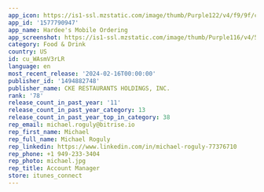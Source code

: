 ```yaml
---
app_icon: https://is1-ssl.mzstatic.com/image/thumb/Purple122/v4/f9/9f/c5/f99fc557-d8e0-e19b-71b8-3a281ea8d578/AppIcon-1x_U007emarketing-0-10-0-85-220.png/1024x1024bb.png
app_id: '1577790947'
app_name: Hardee's Mobile Ordering
app_screenshot: https://is1-ssl.mzstatic.com/image/thumb/Purple116/v4/57/2f/5f/572f5f88-de74-7c1b-e44f-ffb046de74c2/c4d50d51-0ece-4db8-8bc9-c0c90acd32f9_Hardees_-_Apple_-__1242_x_2688_-_1.jpg/1242x2688bb.png
category: Food & Drink
country: US
id: cu_WAsmV3rLR
language: en
most_recent_release: '2024-02-16T00:00:00'
publisher_id: '1494882748'
publisher_name: CKE RESTAURANTS HOLDINGS, INC.
rank: '78'
release_count_in_past_year: '11'
release_count_in_past_year_category: 13
release_count_in_past_year_top_in_category: 38
rep_email: michael.roguly@bitrise.io
rep_first_name: Michael
rep_full_name: Michael Roguly
rep_linkedin: https://www.linkedin.com/in/michael-roguly-77376710
rep_phone: +1 949-233-3404
rep_photo: michael.jpg
rep_title: Account Manager
store: itunes_connect
---
```

